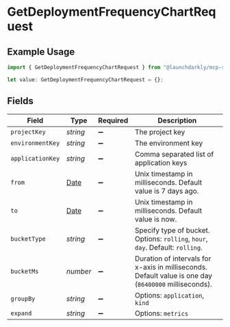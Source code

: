 # GetDeploymentFrequencyChartRequest

## Example Usage

```typescript
import { GetDeploymentFrequencyChartRequest } from "@launchdarkly/mcp-server/models/operations";

let value: GetDeploymentFrequencyChartRequest = {};
```

## Fields

| Field                                                                                                 | Type                                                                                                  | Required                                                                                              | Description                                                                                           |
| ----------------------------------------------------------------------------------------------------- | ----------------------------------------------------------------------------------------------------- | ----------------------------------------------------------------------------------------------------- | ----------------------------------------------------------------------------------------------------- |
| `projectKey`                                                                                          | *string*                                                                                              | :heavy_minus_sign:                                                                                    | The project key                                                                                       |
| `environmentKey`                                                                                      | *string*                                                                                              | :heavy_minus_sign:                                                                                    | The environment key                                                                                   |
| `applicationKey`                                                                                      | *string*                                                                                              | :heavy_minus_sign:                                                                                    | Comma separated list of application keys                                                              |
| `from`                                                                                                | [Date](https://developer.mozilla.org/en-US/docs/Web/JavaScript/Reference/Global_Objects/Date)         | :heavy_minus_sign:                                                                                    | Unix timestamp in milliseconds. Default value is 7 days ago.                                          |
| `to`                                                                                                  | [Date](https://developer.mozilla.org/en-US/docs/Web/JavaScript/Reference/Global_Objects/Date)         | :heavy_minus_sign:                                                                                    | Unix timestamp in milliseconds. Default value is now.                                                 |
| `bucketType`                                                                                          | *string*                                                                                              | :heavy_minus_sign:                                                                                    | Specify type of bucket. Options: `rolling`, `hour`, `day`. Default: `rolling`.                        |
| `bucketMs`                                                                                            | *number*                                                                                              | :heavy_minus_sign:                                                                                    | Duration of intervals for x-axis in milliseconds. Default value is one day (`86400000` milliseconds). |
| `groupBy`                                                                                             | *string*                                                                                              | :heavy_minus_sign:                                                                                    | Options: `application`, `kind`                                                                        |
| `expand`                                                                                              | *string*                                                                                              | :heavy_minus_sign:                                                                                    | Options: `metrics`                                                                                    |